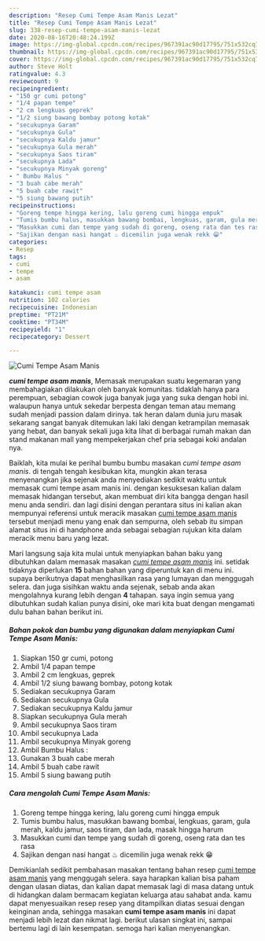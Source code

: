 ```yaml
---
description: "Resep Cumi Tempe Asam Manis Lezat"
title: "Resep Cumi Tempe Asam Manis Lezat"
slug: 338-resep-cumi-tempe-asam-manis-lezat
date: 2020-08-16T20:48:24.199Z
image: https://img-global.cpcdn.com/recipes/967391ac90d17795/751x532cq70/cumi-tempe-asam-manis-foto-resep-utama.jpg
thumbnail: https://img-global.cpcdn.com/recipes/967391ac90d17795/751x532cq70/cumi-tempe-asam-manis-foto-resep-utama.jpg
cover: https://img-global.cpcdn.com/recipes/967391ac90d17795/751x532cq70/cumi-tempe-asam-manis-foto-resep-utama.jpg
author: Steve Holt
ratingvalue: 4.3
reviewcount: 9
recipeingredient:
- "150 gr cumi potong"
- "1/4 papan tempe"
- "2 cm lengkuas geprek"
- "1/2 siung bawang bombay potong kotak"
- "secukupnya Garam"
- "secukupnya Gula"
- "secukupnya Kaldu jamur"
- "secukupnya Gula merah"
- "secukupnya Saos tiram"
- "secukupnya Lada"
- "secukupnya Minyak goreng"
- " Bumbu Halus "
- "3 buah cabe merah"
- "5 buah cabe rawit"
- "5 siung bawang putih"
recipeinstructions:
- "Goreng tempe hingga kering, lalu goreng cumi hingga empuk"
- "Tumis bumbu halus, masukkan bawang bombai, lengkuas, garam, gula merah, kaldu jamur, saos tiram, dan lada, masak hingga harum"
- "Masukkan cumi dan tempe yang sudah di goreng, oseng rata dan tes rasa"
- "Sajikan dengan nasi hangat ♨ dicemilin juga wenak rekk 😁"
categories:
- Resep
tags:
- cumi
- tempe
- asam

katakunci: cumi tempe asam 
nutrition: 102 calories
recipecuisine: Indonesian
preptime: "PT21M"
cooktime: "PT34M"
recipeyield: "1"
recipecategory: Dessert

---
```



![Cumi Tempe Asam Manis](https://img-global.cpcdn.com/recipes/967391ac90d17795/751x532cq70/cumi-tempe-asam-manis-foto-resep-utama.jpg)

<b><i>cumi tempe asam manis</i></b>, Memasak merupakan suatu kegemaran yang membahagiakan dilakukan oleh banyak komunitas. tidaklah hanya para perempuan, sebagian cowok juga banyak juga yang suka dengan hobi ini. walaupun hanya untuk sekedar berpesta dengan teman atau memang sudah menjadi passion dalam dirinya. tak heran dalam dunia juru masak sekarang sangat banyak ditemukan laki laki dengan ketrampilan memasak yang hebat, dan banyak sekali juga kita lihat di berbagai rumah makan dan stand makanan mall yang mempekerjakan chef pria sebagai koki andalan nya.



Baiklah, kita mulai ke perihal bumbu bumbu masakan <i>cumi tempe asam manis</i>. di tengah tengah kesibukan kita, mungkin akan terasa menyenangkan jika sejenak anda menyediakan sedikit waktu untuk memasak cumi tempe asam manis ini. dengan kesuksesan kalian dalam memasak hidangan tersebut, akan membuat diri kita bangga dengan hasil menu anda sendiri. dan lagi disini dengan perantara situs ini kalian akan mempunyai referensi untuk meracik masakan <u>cumi tempe asam manis</u> tersebut menjadi menu yang enak dan sempurna, oleh sebab itu simpan alamat situs ini di handphone anda sebagai sebagian rujukan kita dalam meracik menu baru yang lezat.


Mari langsung saja kita mulai untuk menyiapkan bahan baku yang dibutuhkan dalam memasak masakan <u><i>cumi tempe asam manis</i></u> ini. setidak tidaknya diperlukan <b>15</b> bahan bahan yang diperuntuk kan di menu ini. supaya berikutnya dapat menghasilkan rasa yang lumayan dan menggugah selera. dan juga sisihkan waktu anda sejenak, sebab anda akan mengolahnya kurang lebih dengan <b>4</b> tahapan. saya ingin semua yang dibutuhkan sudah kalian punya disini, oke mari kita buat dengan mengamati dulu bahan bahan berikut ini.

<!--inarticleads1-->

##### Bahan pokok dan bumbu yang digunakan dalam menyiapkan Cumi Tempe Asam Manis:

1. Siapkan 150 gr cumi, potong
1. Ambil 1/4 papan tempe
1. Ambil 2 cm lengkuas, geprek
1. Ambil 1/2 siung bawang bombay, potong kotak
1. Sediakan secukupnya Garam
1. Sediakan secukupnya Gula
1. Sediakan secukupnya Kaldu jamur
1. Siapkan secukupnya Gula merah
1. Ambil secukupnya Saos tiram
1. Ambil secukupnya Lada
1. Ambil secukupnya Minyak goreng
1. Ambil  Bumbu Halus :
1. Gunakan 3 buah cabe merah
1. Ambil 5 buah cabe rawit
1. Ambil 5 siung bawang putih




<!--inarticleads2-->

##### Cara mengolah Cumi Tempe Asam Manis:

1. Goreng tempe hingga kering, lalu goreng cumi hingga empuk
1. Tumis bumbu halus, masukkan bawang bombai, lengkuas, garam, gula merah, kaldu jamur, saos tiram, dan lada, masak hingga harum
1. Masukkan cumi dan tempe yang sudah di goreng, oseng rata dan tes rasa
1. Sajikan dengan nasi hangat ♨ dicemilin juga wenak rekk 😁




Demikianlah sedikit pembahasan masakan tentang bahan resep <u>cumi tempe asam manis</u> yang menggugah selera. saya harapkan kalian bisa paham dengan ulasan diatas, dan kalian dapat memasak lagi di masa datang untuk di hidangkan dalam bermacam kegiatan keluarga atau sahabat anda. kamu dapat menyesuaikan resep resep yang ditampilkan diatas sesuai dengan keinginan anda, sehingga masakan <b>cumi tempe asam manis</b> ini dapat menjadi lebih lezat dan nikmat lagi. berikut ulasan singkat ini, sampai bertemu lagi di lain kesempatan. semoga hari kalian menyenangkan.
